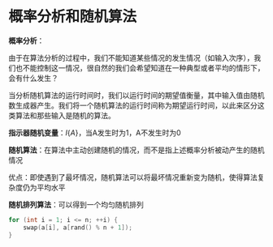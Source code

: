 # 概率分析和随机算法

**概率分析**：

由于在算法分析的过程中，我们不能知道某些情况的发生情况（如输入次序），我们也不能控制这一情况，很自然的我们会希望知道在一种典型或者平均的情形下，会有什么发生？

当分析随机算法的运行时间时，我们以运行时间的期望值衡量，其中输入值由随机数生成器产生。我们将一个随机算法的运行时间称为期望运行时间，以此来区分这类算法和那些输入是随机的算法。



**指示器随机变量**：$I\{A\}$，当A发生时为1，A不发生时为0



**随机算法**：在算法中主动创建随机的情况，而不是指上述概率分析被动产生的随机情况

优点：即使遇到了最坏情况，随机算法可以将最坏情况重新变为随机，使得算法复杂度仍为平均水平



**随机排列算法**：可以得到一个均匀随机排列

```c++
for (int i = 1; i <= n; ++i) {
    swap(a[i], a[rand() % n + 1]);
}
```


